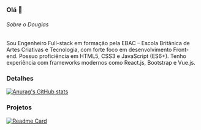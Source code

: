 ﻿### Olá 👋

###### Sobre o Douglas
Sou Engenheiro Full-stack em formação pela EBAC – Escola Britânica de Artes Criativas e Tecnologia, com forte foco em desenvolvimento Front-end. Possuo proficiência em HTML5, CSS3 e JavaScript (ES6+). Tenho experiência com frameworks modernos como React.js, Bootstrap e Vue.js.

### Detalhes

[![Anurag's GitHub stats](https://github-readme-stats.vercel.app/api?username=DouglassenG&show_icons=true&theme=dark)](https://github.com/anuraghazra/github-readme-stats)

### Projetos

[![Readme Card](https://github-readme-stats.vercel.app/api/pin/?username=DouglassenG&repo=pedrogithub2406.github.io&theme=dark)](https://github.com/anuraghazra/github-readme-stats)
